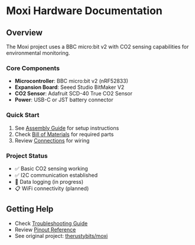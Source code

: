 # Moxi Hardware Documentation

## Overview

The Moxi project uses a BBC micro:bit v2 with CO2 sensing capabilities for environmental monitoring.

### Core Components

- **Microcontroller**: BBC micro:bit v2 (nRF52833)
- **Expansion Board**: Seeed Studio BitMaker V2
- **CO2 Sensor**: Adafruit SCD-40 True CO2 Sensor
- **Power**: USB-C or JST battery connector

### Quick Start

1. See [Assembly Guide](assembly/setup-guide.md) for setup instructions
2. Check [Bill of Materials](bom/bill-of-materials.md) for required parts
3. Review [Connections](schematics/connections.md) for wiring

### Project Status

- ✅ Basic CO2 sensing working
- ✅ I2C communication established
- 🚧 Data logging (in progress)
- 📋 WiFi connectivity (planned)

## Getting Help

- Check [Troubleshooting Guide](assembly/troubleshooting.md)
- Review [Pinout Reference](schematics/pinouts.md)
- See original project: [therustybits/moxi](https://github.com/therustybits/moxi)
